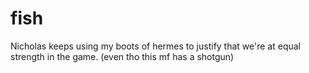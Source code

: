 # fish

Nicholas keeps using my boots of hermes to justify that we're at equal strength in the game. (even tho
this mf has a shotgun)
